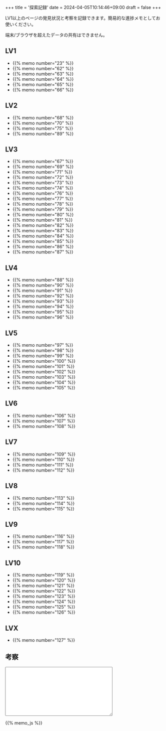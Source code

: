 +++
title = '探索記録'
date = 2024-04-05T10:14:46+09:00
draft = false
+++

LV1以上のページの発見状況と考察を記録できます。簡易的な進捗メモとしてお使いください。

端末/ブラウザを超えたデータの共有はできません。

## LV1

* {{% memo number="23" %}}
* {{% memo number="62" %}}
* {{% memo number="63" %}}
* {{% memo number="64" %}}
* {{% memo number="65" %}}
* {{% memo number="66" %}}

## LV2

* {{% memo number="68" %}}
* {{% memo number="70" %}}
* {{% memo number="75" %}}
* {{% memo number="89" %}}

## LV3

* {{% memo number="67" %}}
* {{% memo number="69" %}}
* {{% memo number="71" %}}
* {{% memo number="72" %}}
* {{% memo number="73" %}}
* {{% memo number="74" %}}
* {{% memo number="76" %}}
* {{% memo number="77" %}}
* {{% memo number="78" %}}
* {{% memo number="79" %}}
* {{% memo number="80" %}}
* {{% memo number="81" %}}
* {{% memo number="82" %}}
* {{% memo number="83" %}}
* {{% memo number="84" %}}
* {{% memo number="85" %}}
* {{% memo number="86" %}}
* {{% memo number="87" %}}

## LV4

* {{% memo number="88" %}}
* {{% memo number="90" %}}
* {{% memo number="91" %}}
* {{% memo number="92" %}}
* {{% memo number="93" %}}
* {{% memo number="94" %}}
* {{% memo number="95" %}}
* {{% memo number="96" %}}

## LV5

* {{% memo number="97" %}}
* {{% memo number="98" %}}
* {{% memo number="99" %}}
* {{% memo number="100" %}}
* {{% memo number="101" %}}
* {{% memo number="102" %}}
* {{% memo number="103" %}}
* {{% memo number="104" %}}
* {{% memo number="105" %}}

## LV6

* {{% memo number="106" %}}
* {{% memo number="107" %}}
* {{% memo number="108" %}}

## LV7

* {{% memo number="109" %}}
* {{% memo number="110" %}}
* {{% memo number="111" %}}
* {{% memo number="112" %}}

## LV8

* {{% memo number="113" %}}
* {{% memo number="114" %}}
* {{% memo number="115" %}}

## LV9

* {{% memo number="116" %}}
* {{% memo number="117" %}}
* {{% memo number="118" %}}

## LV10

* {{% memo number="119" %}}
* {{% memo number="120" %}}
* {{% memo number="121" %}}
* {{% memo number="122" %}}
* {{% memo number="123" %}}
* {{% memo number="124" %}}
* {{% memo number="125" %}}
* {{% memo number="126" %}}

## LVX

* {{% memo number="127" %}}

## 考察

<textarea cols="40" rows="10" id="note"></textarea>

{{% memo_js %}}
